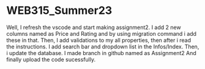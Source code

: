# WEB315_Summer23
Well, I refresh the vscode and start making assignment2.
I add 2 new columns named as Price and Rating and by using migration command i add these in that.
Then, I add validations to my all properties, then after i read the instructions.
I add search bar and dropdown list in the Infos/Index. 
Then, i update the database.
I made branch in github named as Assignment2
And finally upload the code sucessfully.

